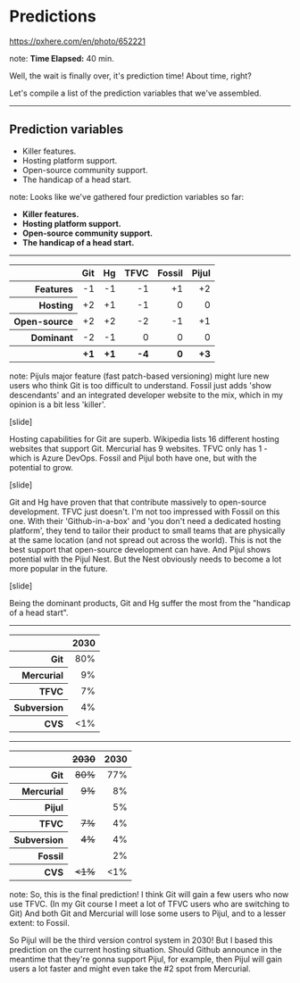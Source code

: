 <!-- .slide: data-background="img/background/usb-sticks.jpg" data-background-color="black" data-background-opacity="0.3"-->

# Predictions

<https://pxhere.com/en/photo/652221>  <!-- .element: class="attribution" -->

note: 
**Time Elapsed:** 40 min.

Well, the wait is finally over, it's prediction time!
About time, right?

Let's compile a list of the prediction variables that we've assembled. 

---

## Prediction variables

* Killer features. <!-- .element: class="fragment fade-in-then-semi-out" -->
* Hosting platform support. <!-- .element: class="fragment fade-in-then-semi-out" -->
* Open-source community support. <!-- .element: class="fragment fade-in-then-semi-out" -->
* The handicap of a head start. <!-- .element: class="fragment fade-in-then-semi-out" -->

note:
Looks like we've gathered four prediction variables so far:

* **Killer features.**
* **Hosting platform support.** 
* **Open-source community support.**
* **The handicap of a head start.**

---

<table>
    <thead>
        <tr>
            <th/>
            <th>Git</th>
            <th>Hg</th>
            <th>TFVC</th>
            <th>Fossil</th>
            <th>Pijul</th>
        </tr>
    </thead>
    <tbody>
        <tr>
            <th align="right">Features</th>
            <td align="right">-1</td>
            <td align="right">-1</td>
            <td align="right">-1</td>
            <td align="right">+1</td>
            <td align="right">+2</td>
        </tr>  
        <tr class="fragment">
            <th align="right">Hosting</th>
            <td align="right">+2</td>
            <td align="right">+1</td>
            <td align="right">-1</td>
            <td align="right">0</td>
            <td align="right">0</td>
        </tr>
        <tr class="fragment">
            <th align="right">Open-source</th>
            <td align="right">+2</td>
            <td align="right">+2</td>
            <td align="right">-2</td>
            <td align="right">-1</td>
            <td align="right">+1</td>
        </tr>
        <tr class="fragment">
            <th align="right">Dominant</th>
            <td align="right">-2</td>
            <td align="right">-1</td>
            <td align="right">0</td>
            <td align="right">0</td>
            <td align="right">0</td>
        </tr>    
        <tr class="fragment">
            <th/>
            <th align="right">+1</td>
            <th align="right">+1</td>
            <th align="right">-4</td>
            <th align="right">0</td>
            <th align="right">+3</td>
        </tr>              
    </tbody>
</table>

note:
Pijuls major feature (fast patch-based versioning) might lure new users who think Git is too difficult to understand.
Fossil just adds 'show descendants' and an integrated developer website to the mix, which in my opinion is a bit less 'killer'.

[slide]

Hosting capabilities for Git are superb. 
Wikipedia lists 16 different hosting websites that support Git.
Mercurial has 9 websites.
TFVC only has 1 - which is Azure DevOps.
Fossil and Pijul both have one, but with the potential to grow.

[slide]

Git and Hg have proven that that contribute massively to open-source development.
TFVC just doesn't.
I'm not too impressed with Fossil on this one.
With their 'Github-in-a-box' and 'you don't need a dedicated hosting platform', they tend to tailor their product to small teams that are physically at the same location (and not spread out across the world). 
This is not the best support that open-source development can have.
And Pijul shows potential with the Pijul Nest. 
But the Nest obviously needs to become a lot more popular in the future.

[slide]

Being the dominant products, Git and Hg suffer the most from the "handicap of a head start".

---

<table>
    <thead>
        <tr>
            <th/>
            <th>2030</th>
        </tr>
    </thead>
    <tbody>
        <tr>
            <th align="right">Git</th>
            <td align="right">80%</td>
        </tr>
        <tr>
            <th align="right">Mercurial</th>
            <td align="right">9%</td>
        </tr>  
        <tr>
            <th align="right">TFVC</th>
            <td align="right">7%</td>
        </tr>
        <tr>
            <th align="right">Subversion</th>
            <td align="right">4%</td>
        </tr>     
        <tr>
            <th align="right">CVS</th>
            <td align="right">&lt;1%</td>
        </tr>      
    </tbody>
</table>

---

<table>
    <thead>
        <tr>
            <th/>
            <th><del>2030</del></th>
            <th>2030</th>
        </tr>
    </thead>
    <tbody>
        <tr>
            <th align="right">Git</th>
            <td align="right"><del>80%</del></td>
            <td align="right">77%</td>
        </tr>
        <tr>
            <th align="right">Mercurial</th>
            <td align="right"><del>9%</del></td>
            <td align="right">8%</td>
        </tr>
          <tr>
            <th align="right">Pijul</th>
            <td align="right"></td>
            <td align="right">5%</td>
        </tr>      
        <tr>
            <th align="right">TFVC</th>
            <td align="right"><del>7%</del></td>
            <td align="right">4%</td>
        </tr>
        <tr>
            <th align="right">Subversion</th>
            <td align="right"><del>4%</del></td>
            <td align="right">4%</td>
        </tr>  
        <tr>
            <th align="right">Fossil</th>
            <td align="right"></td>
            <td align="right">2%</td>
        </tr>           
        <tr>
            <th align="right">CVS</th>
            <td align="right"><del>&lt;1%</del></td>
            <td align="right">&lt;1%</td>
        </tr>      
    </tbody>
</table>

note:
So, this is the final prediction!
I think Git will gain a few users who now use TFVC.
(In my Git course I meet a lot of TFVC users who are switching to Git)
And both Git and Mercurial will lose some users to Pijul, and to a lesser extent: to Fossil.

So Pijul will be the third version control system in 2030!
But I based this prediction on the current hosting situation.
Should Github announce in the meantime that they're gonna support Pijul, for example, then Pijul will gain users a lot faster and might even take the #2 spot from Mercurial.

